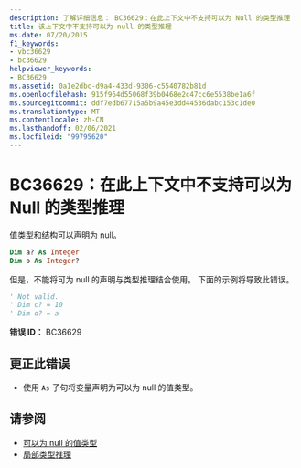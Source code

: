 ```yaml
---
description: 了解详细信息： BC36629：在此上下文中不支持可以为 Null 的类型推理
title: 该上下文中不支持可以为 null 的类型推理
ms.date: 07/20/2015
f1_keywords:
- vbc36629
- bc36629
helpviewer_keywords:
- BC36629
ms.assetid: 0a1e2dbc-d9a4-433d-9306-c5540782b81d
ms.openlocfilehash: 915f964d55068f39b0468e2c47cc6e5538be1a6f
ms.sourcegitcommit: ddf7edb67715a5b9a45e3dd44536dabc153c1de0
ms.translationtype: MT
ms.contentlocale: zh-CN
ms.lasthandoff: 02/06/2021
ms.locfileid: "99795620"
---
```

# <a name="bc36629-nullable-type-inference-is-not-supported-in-this-context"></a>BC36629：在此上下文中不支持可以为 Null 的类型推理

值类型和结构可以声明为 null。

```vb
Dim a? As Integer
Dim b As Integer?
```

 但是，不能将可为 null 的声明与类型推理结合使用。 下面的示例将导致此错误。

```vb
' Not valid.
' Dim c? = 10
' Dim d? = a
```

 **错误 ID：** BC36629

## <a name="to-correct-this-error"></a>更正此错误

- 使用 `As` 子句将变量声明为可以为 null 的值类型。

## <a name="see-also"></a>请参阅

- [可以为 null 的值类型](../../programming-guide/language-features/data-types/nullable-value-types.md)
- [局部类型推理](../../programming-guide/language-features/variables/local-type-inference.md)
